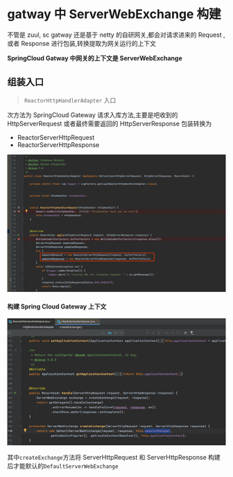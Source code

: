 # gatway 中 ServerWebExchange 构建

不管是 zuul, sc gatway 还是基于 netty 的自研网关,都会对请求进来的 Request ,或者 Response 进行包装,转换提取为网关运行的上下文

**SpringCloud Gatway 中网关的上下文是 ServerWebExchange**





## 组装入口

> `ReactorHttpHandlerAdapter` 入口

次方法为 SpringCloud Gateway 请求入库方法,主要是吧收到的 HttpServerRequest 或者最终需要返回的 HttpServerResponse 包装转换为 

- ReactorServerHttpRequest
- ReactorServerHttpResponse

![image-20200617095458704](../../../assets/image-20200617095458704.png)

#### 构建 Spring Cloud Gateway 上下文

![image-20200617100542320](../../../assets/image-20200617100542320.png)

其中`createExchange`方法将 ServerHttpRequest 和 ServerHttpResponse 构建后才能默认的`DefaultServerWebExchange` 